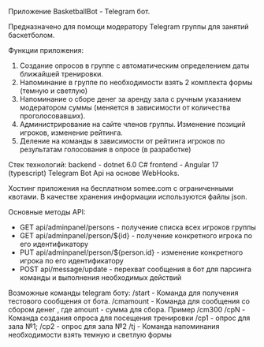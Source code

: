 Приложение BasketballBot - Telegram бот.

Предназначено для помощи модератору Telegram группы для занятий баскетболом.

Функции приложения:
1. Создание опросов в группе с автоматическим определением даты ближайшей тренировки.
2. Напоминание в группе по необходимости взять 2 комплекта формы (темную и светлую)
3. Напоминание о сборе денег за аренду зала с ручным указанием модератором суммы (меняется в зависимости от количества проголосовавших).
4. Администрирование на сайте членов группы. Изменение позиций игроков, изменение рейтинга.
5. Деление на команды в зависимости от рейтинга игроков по результатам голосования в опросе (в разработке)

Стек технологий:
backend - dotnet 6.0 C#
frontend - Angular 17 (typescript)
Telegram Bot Api на основе WebHooks.

Хостинг приложения на бесплатном somee.com с ограниченными квотами.
В качестве хранения информации используются файлы json.

Основные методы API:
- GET api/adminpanel/persons - получение списка всех игроков группы
- GET api/adminpanel/person/${id} - получение конкретного игрока по его идентификатору
- PUT api/adminpanel/person/${person.id} - изменение конкретного игрока по его идентификатору
- POST api/message/update - перехват сообщения в бот для парсинга команды и выполнения необходимых действий

Возможные команды telegram боту:
/start - Команда для получения тестового сообщения от бота. 
/cmamount - Команда для сообщения со сбором денег , где amount - сумма для сбора. Пример /cm300
/cpN - Команда создания опроса для посещения тренировки /cp1 - опрос для зала №1; /cp2 - опрос для зала №2
/tj - Команда напоминания необходимости взять темную и светлую формы